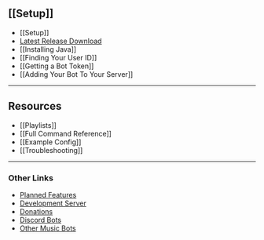 ## **[[Setup]]**
- [[Setup]]
- [Latest Release Download](https://github.com/jagrosh/MusicBot/releases/latest)
- [[Installing Java]]
- [[Finding Your User ID]]
- [[Getting a Bot Token]]
- [[Adding Your Bot To Your Server]]

***

## Resources
- [[Playlists]]
- [[Full Command Reference]]
- [[Example Config]]
- [[Troubleshooting]]

***

### Other Links
- [Planned Features](https://github.com/jagrosh/MusicBot/projects/1)
- [Development Server](https://discord.gg/0p9LSGoRLu6Pet0k)
- [Donations](https://www.patreon.com/jagrosh)
- [Discord Bots](https://discord.bots.gg)
- [Other Music Bots](https://www.discordmusicbots.com)